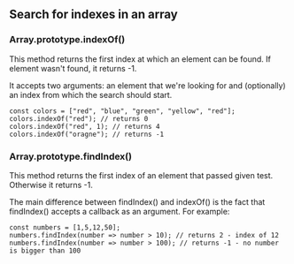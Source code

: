 ## Search for indexes in an array

### Array.prototype.indexOf()

This method returns the first index at which an element can be found. If element wasn't found, it returns -1.

It accepts two arguments: an element that we're looking for and (optionally) an index from which the search should start.

	const colors = ["red", "blue", "green", "yellow", "red"];
	colors.indexOf("red"); // returns 0
	colors.indexOf("red", 1); // returns 4
	colors.indexOf("oragne"); // returns -1

### Array.prototype.findIndex()

This method returns the first index of an element that passed given test. Otherwise it returns -1.

The main difference between findIndex() and indexOf() is the fact that findIndex() accepts a callback as an argument. For example:

	const numbers = [1,5,12,50];
	numbers.findIndex(number => number > 10); // returns 2 - index of 12
	numbers.findIndex(number => number > 100); // returns -1 - no number is bigger than 100




